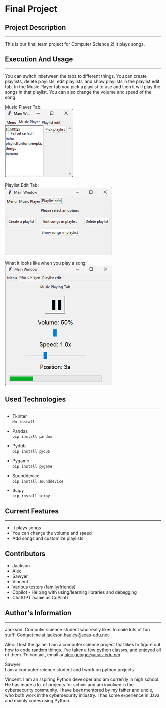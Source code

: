 # Final Project

## Project Description  
---
This is our final team project for Computer Science 2! It plays songs.  

## Execution And Usage  
---
You can switch inbetween the tabs to different things. You can create playlists, delete playlists, edit playlists, and show playlists in the playlist edit tab. In the Music Player tab you pick a playlist to use and then it will play the songs in that playlist. You can also change the volume and speed of the song.  
  
Music Player Tab:  
![image](Music_Player_Tab.png)  
  
Playlist Edit Tab:  
![image](Playlist_Edit_Tab.png)
  
What it looks like when you play a song:  
![image](Playing_Song.png)

## Used Technologies  
---

+ Tkinter  
`No install`  

+ Pandas  
`pip install pandas`  

+ Pydub  
`pip install pydub`  

+ Pygame  
`pip install pygame`  

+ Sounddevice  
`pip install sounddevice`  

+ Scipy  
`pip install scipy` 

## Current Features  
---
+ It plays songs  
+ You can change the volume and speed  
+ Add songs and customize playlists  

## Contributors  
+ Jackson
+ Alec
+ Sawyer
+ Vincent
+ Various testers (family/friends)
+ Copilot - Helping with using/learning libraries and debugging  
+ ChatGPT (same as CoPilot)

## Author's Information  
---

Jackson:
Computer science student who really likes to code lots of fun stuff! Contact me at jackson.hauley@ucas-edu.net

Alec:
I lost the game. I am a computer science project that likes to figure out how to code random things. I've taken a few python classes, and enjoyed all of them. To contact, email at alec.george@ucas-edu.net  

Sawyer:  
I am a computer science student and I work on python projects.

Vincent:
I am an aspiring Python developer and am currently in high school. He has made a lot of projects for school and am involved in the cybersecurity community. I have been mentored by my father and uncle, who both work in the cybersecurity industry. I has some experience in Java and mainly codes using Python.
